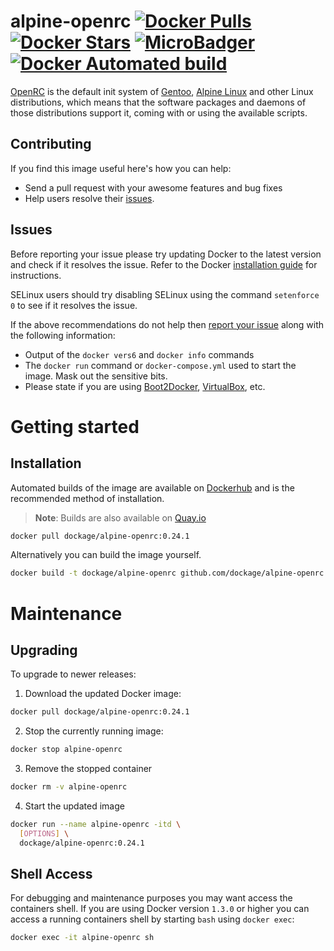 # alpine-openrc [![Docker Pulls](https://img.shields.io/docker/pulls/dockage/alpine-openrc.svg?style=flat)](https://hub.docker.com/r/dockage/alpine-openrc/) [![Docker Stars](https://img.shields.io/docker/stars/dockage/alpine-openrc.svg?style=flat)](https://hub.docker.com/r/dockage/alpine-openrc/) [![MicroBadger](https://images.microbadger.com/badges/image/dockage/alpine-openrc.svg)](https://microbadger.com/images/dockage/alpine-openrc) [![Docker Automated build](https://img.shields.io/docker/automated/dockage/alpine-openrc.svg?style=flat)](https://hub.docker.com/r/dockage/alpine-openrc/)

[OpenRC](https://en.wikipedia.org/wiki/OpenRC) is the default init system of [Gentoo](https://gentoo.org), [Alpine Linux](https://alpinelinux.org              ) and other Linux distributions, which means that the software packages and daemons of those distributions support it, coming with or using the available scripts.


## Contributing

If you find this image useful here's how you can help:

- Send a pull request with your awesome features and bug fixes
- Help users resolve their [issues](../../issues?q=is%3Aopen+is%3Aissue).

## Issues

Before reporting your issue please try updating Docker to the latest version and check if it resolves the issue. Refer to the Docker [installation guide](https://docs.docker.com/installation) for instructions.

SELinux users should try disabling SELinux using the command `setenforce 0` to see if it resolves the issue.

If the above recommendations do not help then [report your issue](../../issues/new) along with the following information:

- Output of the `docker vers6` and `docker info` commands
- The `docker run` command or `docker-compose.yml` used to start the image. Mask out the sensitive bits.
- Please state if you are using [Boot2Docker](http://www.boot2docker.io), [VirtualBox](https://www.virtualbox.org), etc.

# Getting started

## Installation

Automated builds of the image are available on [Dockerhub](https://hub.docker.com/r/dockage/alpine-openrc) and is the recommended method of installation.

> **Note**: Builds are also available on [Quay.io](https://quay.io/repository/dockage/alpine-openrc)

```bash
docker pull dockage/alpine-openrc:0.24.1
```

Alternatively you can build the image yourself.

```bash
docker build -t dockage/alpine-openrc github.com/dockage/alpine-openrc
```

# Maintenance

## Upgrading

To upgrade to newer releases:

  1. Download the updated Docker image:

  ```bash
  docker pull dockage/alpine-openrc:0.24.1
  ```

  2. Stop the currently running image:

  ```bash
  docker stop alpine-openrc
  ```

  3. Remove the stopped container

  ```bash
  docker rm -v alpine-openrc
  ```

  4. Start the updated image

  ```bash
  docker run --name alpine-openrc -itd \
    [OPTIONS] \
    dockage/alpine-openrc:0.24.1
  ```

## Shell Access

For debugging and maintenance purposes you may want access the containers shell. If you are using Docker version `1.3.0` or higher you can access a running containers shell by starting `bash` using `docker exec`:

```bash
docker exec -it alpine-openrc sh